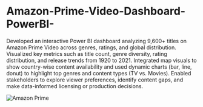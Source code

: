# Amazon-Prime-Video-Dashboard-PowerBI-

Developed an interactive Power BI dashboard analyzing 9,600+ titles on Amazon Prime Video across genres, ratings, and global distribution. Visualized key metrics such as title count, genre diversity, rating distribution, and release trends from 1920 to 2021. Integrated map visuals to show country-wise content availability and used dynamic charts (bar, line, donut) to highlight top genres and content types (TV vs. Movies). Enabled stakeholders to explore viewer preferences, identify content gaps, and make data-informed licensing or production decisions.

![Amazon Prime](https://github.com/user-attachments/assets/d986adc1-987b-4e93-ba1e-f29f5577162c)
